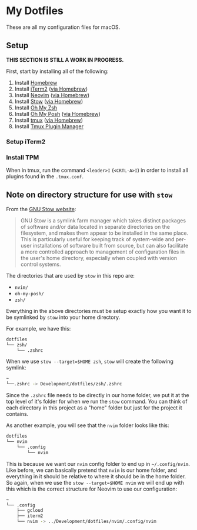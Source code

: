# My Dotfiles

These are all my configuration files for macOS.

## Setup

**THIS SECTION IS STILL A WORK IN PROGRESS.**

First, start by installing all of the following:

1. Install [Homebrew](https://brew.sh/)
2. Install [iTerm2](https://iterm2.com/) ([via Homebrew](https://formulae.brew.sh/cask/iterm2))
3. Install [Neovim](https://neovim.io/) ([via Homebrew](https://formulae.brew.sh/formula/neovim))
4. Install [Stow](https://formulae.brew.sh/formula/stow) ([via Homebrew](https://formulae.brew.sh/formula/stow))
5. Install [Oh My Zsh](https://ohmyz.sh/)
6. Install [Oh My Posh](https://ohmyposh.dev/) ([via Homebrew](https://formulae.brew.sh/formula/oh-my-posh))
7. Install [tmux](https://github.com/tmux/tmux) ([via Homebrew](https://formulae.brew.sh/formula/tmux))
8. Install [Tmux Plugin Manager](https://github.com/tmux-plugins/tpm)

### Setup iTerm2

### Install TPM

When in tmux, run the command `<leader>I` (`<CRTL-A>I`) in order to install all plugins found in the `.tmux.conf`.

## Note on directory structure for use with `stow`

From the [GNU Stow website](https://www.gnu.org/software/stow/):
> GNU Stow is a symlink farm manager which takes distinct packages of software and/or data located in separate directories on the filesystem, and makes them appear to be installed in the same place. This is particularly useful for keeping track of system-wide and per-user installations of software built from source, but can also facilitate a more controlled approach to management of configuration files in the user's home directory, especially when coupled with version control systems.

The directories that are used by `stow` in this repo are:
- `nvim/`
- `oh-my-posh/`
- `zsh/`

Everything in the above directories must be setup exactly how you want it to be symlinked by `stow` into your home directory.

For example, we have this:

```bash
dotfiles
└── zsh/
    └── .zshrc
```

When we use `stow --target=$HOME zsh`, `stow` will create the following symlink:

```bash
~
└──.zshrc -> Development/dotfiles/zsh/.zshrc
```

Since the `.zshrc` file needs to be directly in our home folder, we put it at the top level of it's folder for when we run the `stow` command. You can think of each directory in this project as a "home" folder but just for the project it contains.

As another example, you will see that the `nvim` folder looks like this:

```bash
dotfiles
└── nvim
    └── .config
        └── nvim
```

This is because we want our `nvim` config folder to end up in `~/.config/nvim`. Like before, we can basically pretend that `nvim` is our home folder, and everything in it should be relative to where it should be in the home folder. So again, when we use the `stow --target=$HOME nvim` we will end up with this which is the correct structure for Neovim to use our configuration:

```bash
~
└── .config
    ├── gcloud
    ├── iterm2
    └── nvim -> ../Development/dotfiles/nvim/.config/nvim
```
